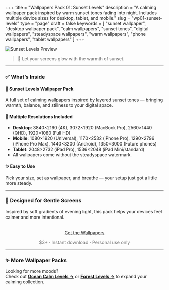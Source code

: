 +++
title = "Wallpapers Pack 01: Sunset Levels"
description = "A calming wallpaper pack inspired by warm sunset tones fading into night. Includes multiple device sizes for desktop, tablet, and mobile."
slug = "wp01-sunset-levels"
type = "page"
draft = false
keywords = [
  "sunset wallpaper", "desktop wallpaper pack", "calm wallpapers",
  "sunset tones", "digital wallpapers", "steadyspace wallpapers",
  "warm wallpapers", "phone wallpapers", "tablet wallpapers"
]
+++

![Sunset Levels Preview](/images/wp01-sunset-levels/sunsetcover.png)

> 🌅 Let your screens glow with the warmth of sunset.  

---

### ✅ What’s Inside

#### 🎨 Sunset Levels Wallpaper Pack  
A full set of calming wallpapers inspired by layered sunset tones — bringing warmth, balance, and stillness to your digital space.  

#### 📂 Multiple Resolutions Included  
- **Desktop**: 3840×2160 (4K), 3072×1920 (MacBook Pro), 2560×1440 (QHD), 1920×1080 (Full HD)  
- **Mobile**: 1080×1920 (Universal), 1170×2532 (iPhone Pro), 1290×2796 (iPhone Pro Max), 1440×3200 (Android), 1350×3000 (Future phones)  
- **Tablet**: 2048×2732 (iPad Pro), 1536×2048 (iPad Mini/standard)
- All wallpapers come without the steadyspace watermark.  

#### ✨ Easy to Use  
Pick your size, set as wallpaper, and breathe — your setup just got a little more steady.  

---

### 🌱 Designed for Gentle Screens  
Inspired by soft gradients of evening light, this pack helps your devices feel calmer and more intentional.  

<div style="text-align: center; margin-top: 2rem;">
  <a class="gumroad-button" href="https://steadyspace.gumroad.com/l/wp01_sunset_levels">Get the Wallpapers</a>
  <p style="font-size: 0.9rem; color: #777;">$3+ · Instant download · Personal use only</p>
</div>

---

### ✨ More Wallpaper Packs  
Looking for more moods?  
Check out [**Ocean Calm Levels →**](/wp04-ocean-calm-levels) or [**Forest Levels →**](/wp05-forest-levels) to expand your calming collection.  
